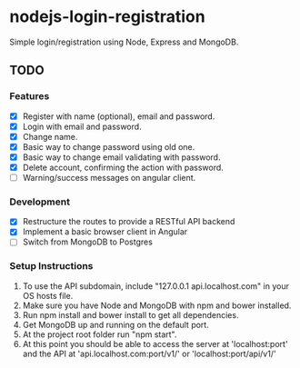 # nodejs-login-registration
Simple login/registration using Node, Express and MongoDB.

## TODO
### Features
- [x] Register with name (optional), email and password.
- [x] Login with email and password.
- [x] Change name.
- [x] Basic way to change password using old one.
- [x] Basic way to change email validating with password.
- [x] Delete account, confirming the action with password.
- [ ] Warning/success messages on angular client.

### Development
- [x] Restructure the routes to provide a RESTful API backend
- [x] Implement a basic browser client in Angular
- [ ] Switch from MongoDB to Postgres

### Setup Instructions
1. To use the API subdomain, include "127.0.0.1 api.localhost.com" in your OS hosts file.
2. Make sure you have Node and MongoDB with npm and bower installed.
3. Run npm install and bower install to get all dependencies.
4. Get MongoDB up and running on the default port.
3. At the project root folder run "npm start".
4. At this point you should be able to access the server at 'localhost:port' and the API at 'api.localhost.com:port/v1/' or 'localhost:port/api/v1/'
